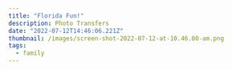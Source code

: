 ```yaml
---
title: "Florida Fun!"
description: Photo Transfers
date: "2022-07-12T14:46:06.221Z"
thumbnail: /images/screen-shot-2022-07-12-at-10.46.00-am.png
tags:
  - family
---
```

